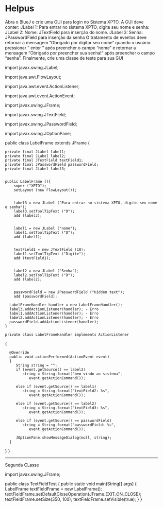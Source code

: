 # Helpus
Abra o  BlueJ e crie uma GUI para  login no Sistema XPTO. A GUI deve conter: JLabel 1: Para entrar no sistema XPTO, digite seu nome e senha: JLabel 2: Nome: JTextField para inserção do nome. JLabel 3: Senha: JPasswordField para inserção da senha O tratamento de eventos deve retornar a mensagem “Obrigado por digitar seu  nome” quando o usuário pressionar “ enter ” após preencher o campo “nome” e  retornar a mensagem “Obrigado por preencher sua senha!” após preencher o  campo “senha”. Finalmente, crie uma classe de teste para sua GUI

import javax.swing.JLabel;

import java.awt.FlowLayout;

import java.awt.event.ActionListener;

import java.awt.event.ActionEvent;

import javax.swing.JFrame;

import javax.swing.JTextField;

import javax.swing.JPasswordField;

import javax.swing.JOptionPane;


public class LabelFrame extends JFrame {
    
    private final JLabel label1;
    private final JLabel label2;
    private final JTextField textField1;
    private final JPasswordField passwordField;
    private final JLabel label3;
    
    
    public LabelFrame (){
        super ("XPTO");
        setLayout (new FlowLayout());
        
        
        label3 = new JLabel ("Para entrar no sistema XPTO, digite seu nome e senha");
        label3.setToolTipText ("D");
        add (label3);
        
        
        label1 = new JLabel ("nome");
        label1.setToolTipText ("D");
        add (label1);
        
        
        textField1 = new JTextField (10);
        label1.setToolTipText ("Digite");
        add (textField1);
        
        
        label2 = new JLabel ("Senha");
        label2.setToolTipText ("D");
        add (label2);
        
        
        passwordField = new JPasswordField ("Hidden text");
        add (passwordField);
        
      LabelFrameHandler handler = new LabelFrameHandler();
      label3.addActionListener(handler); - Erro
      label1.addActionListener(handler); - Erro
      label2.addActionListener(handler); - Erro
      passwordField.addActionListener(handler);
    }

    private class LabelFrameHandler implements ActionListener 
   {
      
      @Override
      public void actionPerformed(ActionEvent event)
      {
         String string = ""; 
         if (event.getSource() == label3)
            string = String.format("bem vindo ao sistema",
               event.getActionCommand());

         else if (event.getSource() == label1)
            string = String.format("textField2: %s",
               event.getActionCommand());

         else if (event.getSource() == label2)
            string = String.format("textField3: %s", 
               event.getActionCommand());

         else if (event.getSource() == passwordField)
            string = String.format("passwordField: %s", 
               event.getActionCommand());

         JOptionPane.showMessageDialog(null, string); 
      } 
   } 
}

-----------------------------------------------------------------------------------

Segunda CLasse 

import javax.swing.JFrame;

public class TextFieldTest
{
   public static void main(String[] args)
   { 
      LabelFrame textFieldFrame = new LabelFrame(); 
      textFieldFrame.setDefaultCloseOperation(JFrame.EXIT_ON_CLOSE);
      textFieldFrame.setSize(350, 100); 
      textFieldFrame.setVisible(true); 
   } 
} 
